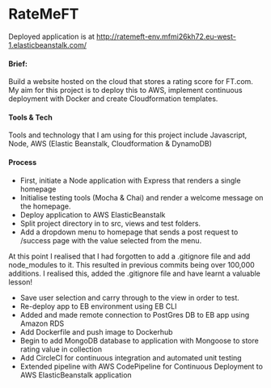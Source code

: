 # RateMeFT

Deployed application is at http://ratemeft-env.mfmi26kh72.eu-west-1.elasticbeanstalk.com/

#### Brief:
Build a website hosted on the cloud that stores a rating score for FT.com. My aim for this project is to deploy this to AWS, implement continuous deployment with Docker and create Cloudformation templates.

#### Tools & Tech
Tools and technology that I am using for this project include Javascript, Node, AWS (Elastic Beanstalk, Cloudformation & DynamoDB)

#### Process
* First, initiate a Node application with Express that renders a single homepage
* Initialise testing tools (Mocha & Chai) and render a welcome message on the homepage.
* Deploy application to AWS ElasticBeanstalk
* Split project directory in to src, views and test folders.
* Add a dropdown menu to homepage that sends a post request to /success page with the value selected from the menu.

At this point I realised that I had forgotten to add a .gitignore file and add node_modules to it. This resulted in previous commits being over 100,000 additions. I realised this, added the .gitignore file and have learnt a valuable lesson!

* Save user selection and carry through to the view in order to test.
* Re-deploy app to EB environment using EB CLI
* Added and made remote connection to PostGres DB to EB app using Amazon RDS
* Add Dockerfile and push image to Dockerhub
* Begin to add MongoDB database to application with Mongoose to store rating value in collection
* Add CircleCI for continuous integration and automated unit testing
* Extended pipeline with AWS CodePipeline for Continuous Deployment to AWS ElasticBeanstalk application

